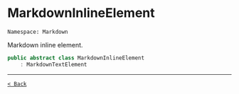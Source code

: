 # MarkdownInlineElement

`Namespace: Markdown`

Markdown inline element.

```csharp
public abstract class MarkdownInlineElement
    : MarkdownTextElement
```

---

[`< Back`](../)

